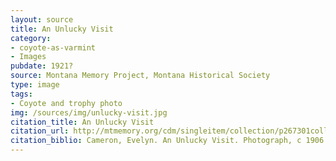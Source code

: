 ```yaml
---
layout: source
title: An Unlucky Visit
category: 
- coyote-as-varmint
- Images
pubdate: 1921?
source: Montana Memory Project, Montana Historical Society 
type: image
tags: 
- Coyote and trophy photo
img: /sources/img/unlucky-visit.jpg
citation_title: An Unlucky Visit
citation_url: http://mtmemory.org/cdm/singleitem/collection/p267301coll3/id/4050/rec/1.
citation_biblio: Cameron, Evelyn. An Unlucky Visit. Photograph, c 1906. Montana Memory Project. Montana Historical Society. http://mtmemory.org/cdm/singleitem/collection/p267301coll3/id/4050/rec/1.
---
```


